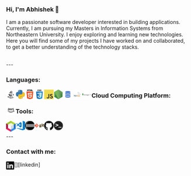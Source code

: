 

<!--
**V-Abhishek/V-Abhishek** is a ✨ _special_ ✨ repository because its `README.md` (this file) appears on your GitHub profile.

Here are some ideas to get you started:

- 🔭 I’m currently working on ...
- 🌱 I’m currently learning ...
- 👯 I’m looking to collaborate on ...
- 🤔 I’m looking for help with ...
- 💬 Ask me about ...
- 📫 How to reach me: ...
- 😄 Pronouns: ...
- ⚡ Fun fact: ...
-->
### Hi, I'm Abhishek 👋

I am a passionate software developer interested in building applications. Currently, I am pursuing my Masters in Information Systems from Northeastern University. I enjoy exploring and learning new technologies. Here you will find some of my projects I have worked on and collaborated, to get a better understanding of the technology stacks. 

<br/>
---

### Languages:

<img align="left" alt="Java" width="26px" src="https://github.com/v-abhishek/v-abhishek/blob/master/images/java.svg" />
<img align="left" alt="Python" width="26px" src="images/python.png" />
<img align="left" alt="HTML5" width="26px" src="images/html.png" />
<img align="left" alt="CSS3" width="26px" src="images/css.png" />
<img align="left" alt="JavaScript" width="26px" src="images/javascript.png" />
<img align="left" alt="Node.js" width="26px" src="images/nodejs.png" />
<img align="left" alt="SQL" width="26px" src="images/sql.png" />
<img align="left" alt="MySQL" width="26px" src="images/mysql.png" />
<img align="left" alt="MongoDB" width="26px" src="images/mongodb.png" />

### Cloud Computing Platform:

<img align="left" alt="AWS" width="26px" src="images/aws.png" />

### Tools:

<img align="left" alt="Netbeans" width="26px" src="images/netbeans.svg" />
<img align="left" alt="Visual Studio Code" width="26px" src="images/vscode.png" />
<img align="left" alt="Eclipse" width="26px" src="images/eclipse.png" />
<img align="left" alt="Git" width="26px" src="images/git.png" />
<img align="left" alt="GitHub" width="26px" src="images/github.png" />
<img align="left" alt="HTML5" width="26px" src="images/terminal.png" />



<br />
<br />
---

### Contact with me:
[<img align="left" alt="LinkedIn" width="22px" src="images/linkedin.svg" />][linkedin]
